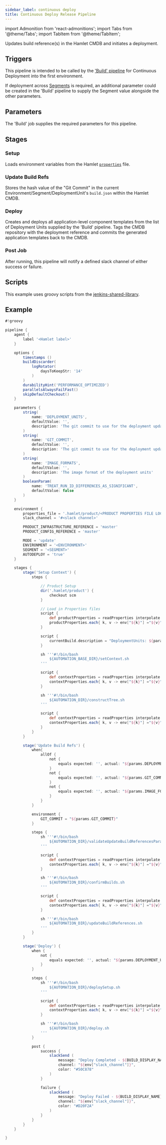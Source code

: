```yaml
---
sidebar_label: continuous deploy
title: Continuous Deploy Release Pipeline
---
```

import Admonition from 'react-admonitions';
import Tabs from '@theme/Tabs';
import TabItem from '@theme/TabItem';

Updates build reference(s) in the Hamlet CMDB and initiates a deployment.

## Triggers
This pipeline is intended to be called by the ['Build' pipeline](../build/single) for Continuous Deployment into the first environment. 

If deployment across [Segments](../../../../../../foundations/terminology#segment) is required, an additional parameter could be created in the 'Build' pipeline to supply the Segment value alongside the other parameters.

## Parameters
The 'Build' job supplies the required parameters for this pipeline.

## Stages

### Setup
Loads environment variables from the Hamlet [`properties`](../properties/properties) file.

### Update Build Refs
Stores the hash value of the "Git Commit" in the current Environment/Segment/DeploymentUnit's `build.json` within the Hamlet CMDB.

### Deploy
Creates and deploys all application-level component templates from the list of Deployment Units supplied by the 'Build' pipeline. Tags the CMDB repository with the deployment reference and commits the generated application templates back to the CMDB.

### Post Job
After running, this pipeline will notify a defined slack channel of either success or failure.

## Scripts
This example uses groovy scripts from the [jenkins-shared-library](../../../scriptlibrary/index).

## Example
```groovy
#!groovy

pipeline {
    agent {
        label '<Hamlet label>'
    }

    options {
        timestamps ()
        buildDiscarder(
            logRotator(
                daysToKeepStr: '14'
            )
        )
        durabilityHint('PERFORMANCE_OPTIMIZED')
        parallelsAlwaysFailFast()
        skipDefaultCheckout()
    }

    parameters {
        string(
            name: 'DEPLOYMENT_UNITS',
            defaultValue: '',
            description: 'The git commit to use for the deployment update'
        )
        string(
            name: 'GIT_COMMIT',
            defaultValue: '',
            description: 'The git commit to use for the deployment update'
        )
        string(
            name: 'IMAGE_FORMATS',
            defaultValue: '',
            description: 'The image format of the deployment units'
        )
        booleanParam(
            name: 'TREAT_RUN_ID_DIFFERENCES_AS_SIGNIFICANT',
            defaultValue: false
        )
    }

    environment {
        properties_file = '.hamlet/product/<PRODUCT PROPERTIES FILE LOCATION>'
        slack_channel = '#<slack channel>'

        PRODUCT_INFRASTRUCTURE_REFERENCE = 'master'
        PRODUCT_CONFIG_REFERENCE = 'master'

        MODE = 'update'
        ENVIRONMENT = '<ENVIRONMENT>'
        SEGMENT = '<SEGMENT>'
        AUTODEPLOY = 'true'
    }

    stages {
        stage('Setup Context') {
            steps {

                // Product Setup
                dir('.hamlet/product') {
                    checkout scm
                }

                // Load in Properties files
                script {
                    def productProperties = readProperties interpolate: true, file: "${env.properties_file}";
                    productProperties.each{ k, v -> env["${k}"] ="${v}" }
                }

                script {
                    currentBuild.description = "DeploymentUnits: ${params.DEPLOYMENT_UNITS} - CodeCommit: ${params.GIT_COMMIT}"
                }

                sh '''#!/bin/bash
                    ${AUTOMATION_BASE_DIR}/setContext.sh
                '''

                script {
                    def contextProperties = readProperties interpolate: true, file: "${WORKSPACE}/context.properties";
                    contextProperties.each{ k, v -> env["${k}"] ="${v}" }
                }

                sh '''#!/bin/bash
                    ${AUTOMATION_DIR}/constructTree.sh
                '''

                script {
                    def contextProperties = readProperties interpolate: true, file: "${WORKSPACE}/context.properties";
                    contextProperties.each{ k, v -> env["${k}"] ="${v}" }
                }
            }
        }

        stage('Update Build Refs') {
            when{
                allOf {
                    not {
                        equals expected: '', actual: "${params.DEPLOYMENT_UNITS}"
                    }
                    not {
                        equals expected: '', actual: "${params.GIT_COMMIT}"
                    }
                    not {
                        equals expected: '', actual: "${params.IMAGE_FORMATS}"
                    }
                }
            }

            environment {
                GIT_COMMIT = "${params.GIT_COMMIT}"
            }

            steps {
                sh '''#!/bin/bash
                    ${AUTOMATION_DIR}/validateUpdateBuildReferencesParameters.sh
                '''

                script {
                    def contextProperties = readProperties interpolate: true, file: "${WORKSPACE}/context.properties";
                    contextProperties.each{ k, v -> env["${k}"] ="${v}" }
                }

                sh '''#!/bin/bash
                    ${AUTOMATION_DIR}/confirmBuilds.sh
                '''

                script {
                    def contextProperties = readProperties interpolate: true, file: "${WORKSPACE}/context.properties";
                    contextProperties.each{ k, v -> env["${k}"] ="${v}" }
                }

                sh '''#!/bin/bash
                    ${AUTOMATION_DIR}/updateBuildReferences.sh
                '''
            }
        }

        stage('Deploy') {
            when {
                not {
                    equals expected: '', actual: "${params.DEPLOYMENT_UNITS}"
                }
            }

            steps {
                sh '''#!/bin/bash
                    ${AUTOMATION_DIR}/deploySetup.sh
                '''

                script {
                    def contextProperties = readProperties interpolate: true, file: "${WORKSPACE}/context.properties";
                    contextProperties.each{ k, v -> env["${k}"] ="${v}" }
                }

                sh '''#!/bin/bash
                    ${AUTOMATION_DIR}/deploy.sh
                '''
            }

            post {
                success {
                    slackSend (
                        message: "Deploy Completed - ${BUILD_DISPLAY_NAME} (<${BUILD_URL}|Open>)\n Environment: ${env.ENVIRONMENT} - Segment: ${env.SEGMENT} \n DeploymentUnits: ${params.DEPLOYMENT_UNITS} - Commit: ${params.GIT_COMMIT}",
                        channel: "${env["slack_channel"]}",
                        color: "#50C878"
                    )
                }

                failure {
                    slackSend (
                        message: "Deploy Failed - ${BUILD_DISPLAY_NAME} (<${BUILD_URL}|Open>)\n Environment: ${env.ENVIRONMENT} - Segment: ${env.SEGMENT} \n DeploymentUnits: ${params.DEPLOYMENT_UNITS} - Commit: ${params.GIT_COMMIT}",
                        channel: "${env["slack_channel"]}",
                        color: "#D20F2A"
                    )
                }
            }
        }
    }

}
```